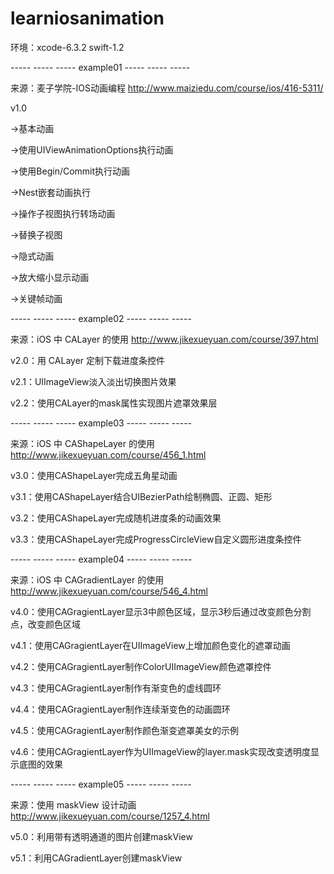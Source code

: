 # learniosanimation

环境：xcode-6.3.2 swift-1.2

----- ----- ----- example01 ----- ----- ----- 

来源：麦子学院-IOS动画编程 http://www.maiziedu.com/course/ios/416-5311/

v1.0

->基本动画

->使用UIViewAnimationOptions执行动画

->使用Begin/Commit执行动画

->Nest嵌套动画执行

->操作子视图执行转场动画

->替换子视图

->隐式动画

->放大缩小显示动画

->关键帧动画

----- ----- ----- example02 ----- ----- -----

来源：iOS 中 CALayer 的使用 http://www.jikexueyuan.com/course/397.html

v2.0：用 CALayer 定制下载进度条控件

v2.1：UIImageView淡入淡出切换图片效果

v2.2：使用CALayer的mask属性实现图片遮罩效果层

----- ----- ----- example03 ----- ----- -----

来源：iOS 中 CAShapeLayer 的使用 http://www.jikexueyuan.com/course/456_1.html

v3.0：使用CAShapeLayer完成五角星动画

v3.1：使用CAShapeLayer结合UIBezierPath绘制椭圆、正圆、矩形

v3.2：使用CAShapeLayer完成随机进度条的动画效果

v3.3：使用CAShapeLayer完成ProgressCircleView自定义圆形进度条控件

----- ----- ----- example04 ----- ----- -----

来源：iOS 中 CAGradientLayer 的使用 http://www.jikexueyuan.com/course/546_4.html

v4.0：使用CAGragientLayer显示3中颜色区域，显示3秒后通过改变颜色分割点，改变颜色区域

v4.1：使用CAGragientLayer在UIImageView上增加颜色变化的遮罩动画

v4.2：使用CAGragientLayer制作ColorUIImageView颜色遮罩控件

v4.3：使用CAGragientLayer制作有渐变色的虚线圆环

v4.4：使用CAGragientLayer制作连续渐变色的动画圆环

v4.5：使用CAGragientLayer制作颜色渐变遮罩美女的示例

v4.6：使用CAGragientLayer作为UIImageView的layer.mask实现改变透明度显示底图的效果

----- ----- ----- example05 ----- ----- -----

来源：使用 maskView 设计动画 http://www.jikexueyuan.com/course/1257_4.html

v5.0：利用带有透明通道的图片创建maskView

v5.1：利用CAGradientLayer创建maskView
